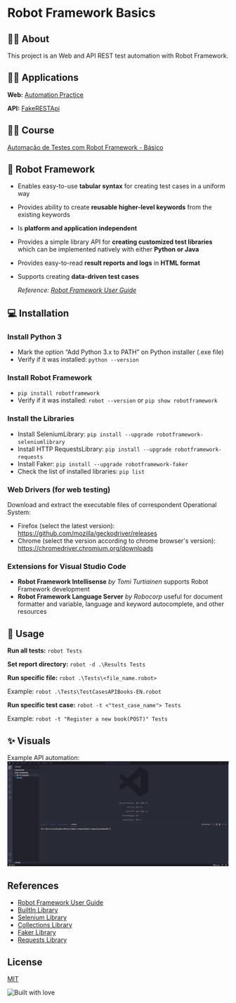# Robot Framework Basics

## 🐱‍👤 About
This project is an Web and API REST test automation with Robot Framework.

## 🐱‍🏍 Applications

**Web:** [Automation Practice](http://automationpractice.com/index.php)

**API:** [FakeRESTApi](https://fakerestapi.azurewebsites.net/index.html)

## 🐱‍💻 Course 

[Automação de Testes com Robot Framework - Básico](https://www.udemy.com/course/automacao-de-testes-com-robot-framework-basico/)

## :robot: Robot Framework
- Enables easy-to-use **tabular syntax** for creating test cases in a uniform way
- Provides ability to create **reusable higher-level keywords** from the existing keywords
- Is **platform and application independent**
- Provides a simple library API for **creating customized test libraries** which can be implemented natively with either **Python or Java**
- Provides easy-to-read **result reports and logs** in **HTML format**
- Supports creating **data-driven test cases**

   *Reference: [Robot Framework User Guide](https://robotframework.org/robotframework/2.8.7/RobotFrameworkUserGuide.html)*

## :computer: Installation
### Install Python 3
- Mark the option “Add Python 3.x to PATH” on Python installer (.exe file)
- Verify if it was installed: `python --version` 

### Install Robot Framework 
- `pip install robotframework`
- Verify if it was installed: `robot --version` or `pip show robotframework`
 
### Install the Libraries    
- Install SeleniumLibrary: `pip install --upgrade robotframework-seleniumlibrary`
- Install HTTP RequestsLibrary: `pip install --upgrade robotframework-requests`
- Install Faker: `pip install --upgrade robotframework-faker`
- Check the list of installed libraries: `pip list`
    
### Web Drivers (for web testing)
Download and extract the executable files of correspondent Operational System:
- Firefox (select the latest version): https://github.com/mozilla/geckodriver/releases
- Chrome (select the version according to chrome browser's version): https://chromedriver.chromium.org/downloads

### Extensions for Visual Studio Code
- **Robot Framework Intellisense** *by Tomi Turtiainen* supports Robot Framework development
- **Robot Framework Language Server** *by Robocorp* useful for document formatter and variable, language and keyword autocomplete, and other resources

## :rocket: Usage

**Run all tests:**
`robot Tests`

**Set report directory:**
`robot -d .\Results Tests`

**Run specific file:**
`robot .\Tests\<file_name.robot>`

Example: `robot .\Tests\TestCasesAPIBooks-EN.robot`

**Run specific test case:**
`robot -t <"test_case_name"> Tests`

   Example: `robot -t "Register a new book(POST)" Tests`

## :sparkles: Visuals
Example API automation:
![Robot Framework API GIF Demo](robotframework-api-readme.gif)

## References
- [Robot Framework User Guide](https://robotframework.org/robotframework/2.8.7/RobotFrameworkUserGuide.html)
- [BuiltIn Library](http://robotframework.org/robotframework/latest/libraries/BuiltIn.html)
- [Selenium Library](https://robotframework.org/SeleniumLibrary/SeleniumLibrary.html)
- [Collections Library](http://robotframework.org/robotframework/latest/libraries/Collections.html)
- [Faker Library](https://guykisel.github.io/robotframework-faker/)
- [Requests Library](https://marketsquare.github.io/robotframework-requests/doc/RequestsLibrary.html)

## License
[MIT](https://choosealicense.com/licenses/mit/)


![Built with love](https://forthebadge.com/images/badges/built-with-love.svg)
